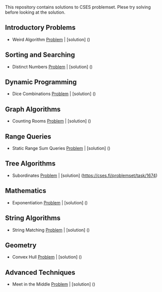 This repository contains solutions to CSES problemset. Plese try solving before looking at the solution.

## Introductory Problems
- Weird Algorithm [Problem](https://cses.fi/problemset/task/1068) | [solution] ()
## Sorting and Searching
- Distinct Numbers [Problem](https://cses.fi/problemset/task/1621) | [solution] ()
## Dynamic Programming
- Dice Combinations [Problem](https://cses.fi/problemset/task/1633) | [solution] ()
## Graph Algorithms
- Counting Rooms [Problem](https://cses.fi/problemset/task/1192) | [solution] ()
## Range Queries
- Static Range Sum Queries [Problem](https://cses.fi/problemset/task/1646) | [solution] ()
## Tree Algorithms
- Subordinates [Problem]() | [solution] (https://cses.fi/problemset/task/1674)
## Mathematics
- Exponentiation [Problem](https://cses.fi/problemset/task/1095) | [solution] ()
## String Algorithms
- String Matching [Problem](https://cses.fi/problemset/task/1753) | [solution] ()
## Geometry
- Convex Hull [Problem](https://cses.fi/problemset/task/2195) | [solution] ()
## Advanced Techniques
- Meet in the Middle [Problem](https://cses.fi/problemset/task/1628) | [solution] ()